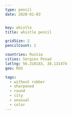 ```yaml
---
type: pencil
date: 2020-01-03


key: whistle
title: whistle pencil

gridSize: 2
pencilCount: 1

countries: Russia
cities: Sergiev Posad
latlng: 56.310183, 38.131474
geo: RUS

tags:
  - without rubber
  - sharpened
  - round
  - city
  - unusual
  - color
---
```



